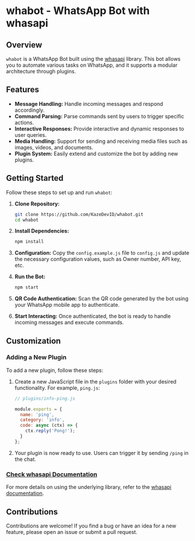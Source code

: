 # whabot - WhatsApp Bot with whasapi

## Overview

`whabot` is a WhatsApp Bot built using the [whasapi](https://www.npmjs.com/package/whasapi) library. This bot allows you to automate various tasks on WhatsApp, and it supports a modular architecture through plugins.

## Features

- **Message Handling:** Handle incoming messages and respond accordingly.
- **Command Parsing:** Parse commands sent by users to trigger specific actions.
- **Interactive Responses:** Provide interactive and dynamic responses to user queries.
- **Media Handling:** Support for sending and receiving media files such as images, videos, and documents.
- **Plugin System:** Easily extend and customize the bot by adding new plugins.

## Getting Started

Follow these steps to set up and run `whabot`:

1. **Clone Repository:**
   ```bash
   git clone https://github.com/KazeDevID/whabot.git
   cd whabot
   ```

2. **Install Dependencies:**
   ```bash
   npm install
   ```

3. **Configuration:**
   Copy the `config.example.js` file to `config.js` and update the necessary configuration values, such as Owner number, API key, etc.

4. **Run the Bot:**
   ```bash
   npm start
   ```

5. **QR Code Authentication:**
   Scan the QR code generated by the bot using your WhatsApp mobile app to authenticate.

6. **Start Interacting:**
   Once authenticated, the bot is ready to handle incoming messages and execute commands.

## Customization

### Adding a New Plugin

To add a new plugin, follow these steps:

1. Create a new JavaScript file in the `plugins` folder with your desired functionality. For example, `ping.js`:

   ```javascript
   // plugins/info-ping.js

   module.exports = {
     name: 'ping',
     category: 'info',
     code: async (ctx) => {
       ctx.reply('Pong!');
     }
   };
   ```

2. Your plugin is now ready to use. Users can trigger it by sending `/ping` in the chat.

### [Check whasapi Documentation](https://www.npmjs.com/package/whasapi)

For more details on using the underlying library, refer to the [whasapi documentation](https://www.npmjs.com/package/whasapi/).

## Contributions

Contributions are welcome! If you find a bug or have an idea for a new feature, please open an issue or submit a pull request.